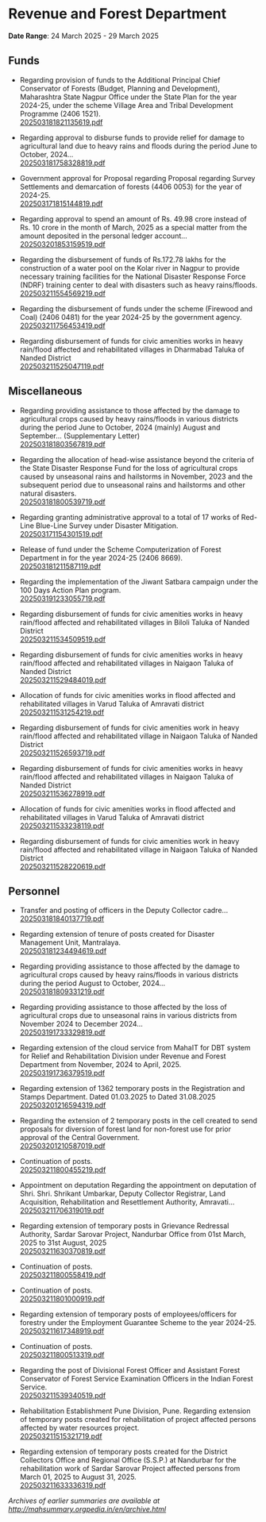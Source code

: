 # Revenue and Forest Department

**Date Range**: 24 March 2025 - 29 March 2025


## Funds
- Regarding provision of funds to the Additional Principal Chief Conservator of Forests (Budget, Planning and Development), Maharashtra State Nagpur Office under the State Plan for the year 2024-25, under the scheme Village Area and Tribal Development Programme (2406 1521).\
  [202503181821135619.pdf](https://gr.maharashtra.gov.in/Site/Upload/Government%20Resolutions/English/202503181821135619.pdf)

- Regarding approval to disburse funds to provide relief for damage to agricultural land due to heavy rains and floods during the period June to October, 2024...\
  [202503181758328819.pdf](https://gr.maharashtra.gov.in/Site/Upload/Government%20Resolutions/English/202503181758328819.pdf)

- Government approval for Proposal regarding Proposal regarding Survey Settlements and demarcation of forests (4406 0053) for the year of 2024-25.\
  [202503171815144819.pdf](https://gr.maharashtra.gov.in/Site/Upload/Government%20Resolutions/English/202503171815144819.pdf)

- Regarding approval to spend an amount of Rs. 49.98 crore instead of Rs. 10 crore in the month of March, 2025 as a special matter from the amount deposited in the personal ledger account...\
  [202503201853159519.pdf](https://gr.maharashtra.gov.in/Site/Upload/Government%20Resolutions/English/202503201853159519.pdf)

- Regarding the disbursement of funds of Rs.172.78 lakhs for the construction of a water pool on the Kolar river in Nagpur to provide necessary training facilities for the National Disaster Response Force (NDRF) training center to deal with disasters such as heavy rains/floods.\
  [202503211554569219.pdf](https://gr.maharashtra.gov.in/Site/Upload/Government%20Resolutions/English/202503211554569219.pdf)

- Regarding the disbursement of funds under the scheme (Firewood and Coal) (2406 0481) for the year 2024-25 by the government agency.\
  [202503211756453419.pdf](https://gr.maharashtra.gov.in/Site/Upload/Government%20Resolutions/English/202503211756453419.pdf)

- Regarding disbursement of funds for civic amenities works in heavy rain/flood affected and rehabilitated villages in Dharmabad Taluka of Nanded District\
  [202503211525047119.pdf](https://gr.maharashtra.gov.in/Site/Upload/Government%20Resolutions/English/202503211525047119.pdf)

## Miscellaneous
- Regarding providing assistance to those affected by the damage to agricultural crops caused by heavy rains/floods in various districts during the period June to October, 2024 (mainly) August and September... (Supplementary Letter)\
  [202503181803567819.pdf](https://gr.maharashtra.gov.in/Site/Upload/Government%20Resolutions/English/202503181803567819.pdf)

- Regarding the allocation of head-wise assistance beyond the criteria of the State Disaster Response Fund for the loss of agricultural crops caused by unseasonal rains and hailstorms in November, 2023 and the subsequent period due to unseasonal rains and hailstorms and other natural disasters.\
  [202503181800539719.pdf](https://gr.maharashtra.gov.in/Site/Upload/Government%20Resolutions/English/202503181800539719.pdf)

- Regarding granting administrative approval to a total of 17 works of Red-Line Blue-Line Survey under Disaster Mitigation.\
  [202503171154301519.pdf](https://gr.maharashtra.gov.in/Site/Upload/Government%20Resolutions/English/202503171154301519.pdf)

- Release of fund under the Scheme Computerization of Forest Department in for the year 2024-25 (2406 8669).\
  [202503181211587119.pdf](https://gr.maharashtra.gov.in/Site/Upload/Government%20Resolutions/English/202503181211587119.pdf)

- Regarding the implementation of the Jiwant Satbara campaign under the 100 Days Action Plan program.\
  [202503191233055719.pdf](https://gr.maharashtra.gov.in/Site/Upload/Government%20Resolutions/English/202503191233055719.pdf)

- Regarding disbursement of funds for civic amenities works in heavy rain/flood affected and rehabilitated villages in Biloli Taluka of Nanded District\
  [202503211534509519.pdf](https://gr.maharashtra.gov.in/Site/Upload/Government%20Resolutions/English/202503211534509519.pdf)

- Regarding disbursement of funds for civic amenities works in heavy rain/flood affected and rehabilitated villages in Naigaon Taluka of Nanded District\
  [202503211529484019.pdf](https://gr.maharashtra.gov.in/Site/Upload/Government%20Resolutions/English/202503211529484019.pdf)

- Allocation of funds for civic amenities works in flood affected and rehabilitated villages in Varud Taluka of Amravati district\
  [202503211531254219.pdf](https://gr.maharashtra.gov.in/Site/Upload/Government%20Resolutions/English/202503211531254219....pdf)

- Regarding disbursement of funds for civic amenities work in heavy rain/flood affected and rehabilitated village in Naigaon Taluka of Nanded District\
  [202503211526593719.pdf](https://gr.maharashtra.gov.in/Site/Upload/Government%20Resolutions/English/202503211526593719.pdf)

- Regarding disbursement of funds for civic amenities works in heavy rain/flood affected and rehabilitated villages in Naigaon Taluka of Nanded District\
  [202503211536278919.pdf](https://gr.maharashtra.gov.in/Site/Upload/Government%20Resolutions/English/202503211536278919.pdf)

- Allocation of funds for civic amenities works in flood affected and rehabilitated villages in Varud Taluka of Amravati district\
  [202503211533238119.pdf](https://gr.maharashtra.gov.in/Site/Upload/Government%20Resolutions/English/202503211533238119.pdf)

- Regarding disbursement of funds for civic amenities work in heavy rain/flood affected and rehabilitated village in Naigaon Taluka of Nanded District\
  [202503211528220619.pdf](https://gr.maharashtra.gov.in/Site/Upload/Government%20Resolutions/English/202503211528220619.pdf)

## Personnel
- Transfer and posting of officers in the Deputy Collector cadre...\
  [202503181840137719.pdf](https://gr.maharashtra.gov.in/Site/Upload/Government%20Resolutions/English/202503181840137719.pdf)

- Regarding extension of tenure of posts created for Disaster Management Unit, Mantralaya.\
  [202503181234494619.pdf](https://gr.maharashtra.gov.in/Site/Upload/Government%20Resolutions/English/202503181234494619.pdf)

- Regarding providing assistance to those affected by the damage to agricultural crops caused by heavy rains/floods in various districts during the period August to October, 2024...\
  [202503181809331219.pdf](https://gr.maharashtra.gov.in/Site/Upload/Government%20Resolutions/English/202503181809331219.pdf)

- Regarding providing assistance to those affected by the loss of agricultural crops due to unseasonal rains in various districts from November 2024 to December 2024...\
  [202503191733329819.pdf](https://gr.maharashtra.gov.in/Site/Upload/Government%20Resolutions/English/202503191733329819.pdf)

- Regarding extension of the cloud service from MahaIT for DBT system for Relief and Rehabilitation Division under Revenue and Forest Department from November, 2024 to April, 2025.\
  [202503191736379519.pdf](https://gr.maharashtra.gov.in/Site/Upload/Government%20Resolutions/English/202503191736379519.pdf)

- Regarding extension of 1362 temporary posts in the Registration and Stamps Department. Dated 01.03.2025 to Dated 31.08.2025\
  [202503201216594319.pdf](https://gr.maharashtra.gov.in/Site/Upload/Government%20Resolutions/English/202503201216594319.pdf)

- Regarding the extension of 2 temporary posts in the cell created to send proposals for diversion of forest land for non-forest use for prior approval of the Central Government.\
  [202503201210587019.pdf](https://gr.maharashtra.gov.in/Site/Upload/Government%20Resolutions/English/202503201210587019.pdf)

- Continuation of posts.\
  [202503211800455219.pdf](https://gr.maharashtra.gov.in/Site/Upload/Government%20Resolutions/English/202503211800455219.pdf)

- Appointment on deputation Regarding the appointment on deputation of Shri. Shri. Shrikant Umbarkar, Deputy Collector Registrar, Land Acquisition, Rehabilitation and Resettlement Authority, Amravati...\
  [202503211706319019.pdf](https://gr.maharashtra.gov.in/Site/Upload/Government%20Resolutions/English/202503211706319019.pdf)

- Regarding extension of temporary posts in Grievance Redressal Authority, Sardar Sarovar Project, Nandurbar Office from 01st March, 2025 to 31st August, 2025\
  [202503211630370819.pdf](https://gr.maharashtra.gov.in/Site/Upload/Government%20Resolutions/English/202503211630370819.pdf)

- Continuation of posts.\
  [202503211800558419.pdf](https://gr.maharashtra.gov.in/Site/Upload/Government%20Resolutions/English/202503211800558419.pdf)

- Continuation of posts.\
  [202503211801000919.pdf](https://gr.maharashtra.gov.in/Site/Upload/Government%20Resolutions/English/202503211801000919.pdf)

- Regarding extension of temporary posts of employees/officers for forestry under the Employment Guarantee Scheme to the year 2024-25.\
  [202503211617348919.pdf](https://gr.maharashtra.gov.in/Site/Upload/Government%20Resolutions/English/202503211617348919.pdf)

- Continuation of posts.\
  [202503211800513319.pdf](https://gr.maharashtra.gov.in/Site/Upload/Government%20Resolutions/English/202503211800513319.pdf)

- Regarding the post of Divisional Forest Officer and Assistant Forest Conservator of Forest Service Examination Officers in the Indian Forest Service.\
  [202503211539340519.pdf](https://gr.maharashtra.gov.in/Site/Upload/Government%20Resolutions/English/202503211539340519.....pdf)

- Rehabilitation Establishment Pune Division, Pune. Regarding extension of temporary posts created for rehabilitation of project affected persons affected by water resources project.\
  [202503211515321719.pdf](https://gr.maharashtra.gov.in/Site/Upload/Government%20Resolutions/English/202503211515321719.pdf)

- Regarding extension of temporary posts created for the District Collectors Office and Regional Office (S.S.P.) at Nandurbar for the rehabilitation work of Sardar Sarovar Project affected persons from March 01, 2025 to August 31, 2025.\
  [202503211633336319.pdf](https://gr.maharashtra.gov.in/Site/Upload/Government%20Resolutions/English/202503211633336319.pdf)


*Archives of earlier summaries are available at http://mahsummary.orgpedia.in/en/archive.html*